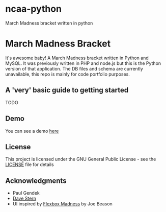# ncaa-python
March Madness bracket written in python


# March Madness Bracket

It's awesome baby! A March Madness bracket written in Python and MySQL. It was previously written in PHP and node.js but this is the Python version of that application. The DB files and schema are currently unavailable, this repo is mainly for code portfolio purposes.

## A 'very' basic guide to getting started

TODO

## Demo
You can see a demo [here](http://www.itsawesomebaby.com//demo)

## License

This project is licensed under the GNU General Public License - see the [LICENSE](LICENSE) file for details

## Acknowledgments

* Paul Gendek
* [Dave Stern](https://github.com/davestern)
* UI inspired by [Flexbox Madness](https://codepen.io/jbeason/pen/Wbaedb) by Joe Beason
